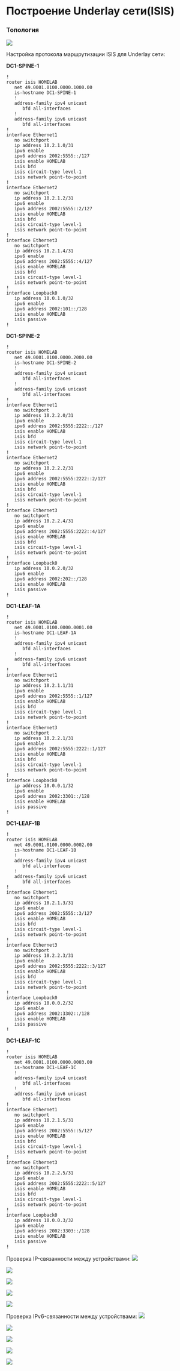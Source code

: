 # Построение Underlay сети(ISIS)
### Топология
![](https://github.com/devops-user/otus/blob/main/homeworks_dc/homework_03/images/topology.JPG)

Настройка протокола маршрутизации ISIS для Underlay сети:

**DC1-SPINE-1**
```
!
router isis HOMELAB
   net 49.0001.0100.0000.1000.00
   is-hostname DC1-SPINE-1
   !
   address-family ipv4 unicast
      bfd all-interfaces
   !
   address-family ipv6 unicast
      bfd all-interfaces
!
interface Ethernet1
   no switchport
   ip address 10.2.1.0/31
   ipv6 enable
   ipv6 address 2002:5555::/127
   isis enable HOMELAB
   isis bfd
   isis circuit-type level-1
   isis network point-to-point
!
interface Ethernet2
   no switchport
   ip address 10.2.1.2/31
   ipv6 enable
   ipv6 address 2002:5555::2/127
   isis enable HOMELAB
   isis bfd
   isis circuit-type level-1
   isis network point-to-point
!
interface Ethernet3
   no switchport
   ip address 10.2.1.4/31
   ipv6 enable
   ipv6 address 2002:5555::4/127
   isis enable HOMELAB
   isis bfd
   isis circuit-type level-1
   isis network point-to-point
!
interface Loopback0
   ip address 10.0.1.0/32
   ipv6 enable
   ipv6 address 2002:101::/128
   isis enable HOMELAB
   isis passive
!
```

**DC1-SPINE-2**
```
!
router isis HOMELAB
   net 49.0001.0100.0000.2000.00
   is-hostname DC1-SPINE-2
   !
   address-family ipv4 unicast
      bfd all-interfaces
   !
   address-family ipv6 unicast
      bfd all-interfaces
!
interface Ethernet1
   no switchport
   ip address 10.2.2.0/31
   ipv6 enable
   ipv6 address 2002:5555:2222::/127
   isis enable HOMELAB
   isis bfd
   isis circuit-type level-1
   isis network point-to-point
!
interface Ethernet2
   no switchport
   ip address 10.2.2.2/31
   ipv6 enable
   ipv6 address 2002:5555:2222::2/127
   isis enable HOMELAB
   isis bfd
   isis circuit-type level-1
   isis network point-to-point
!
interface Ethernet3
   no switchport
   ip address 10.2.2.4/31
   ipv6 enable
   ipv6 address 2002:5555:2222::4/127
   isis enable HOMELAB
   isis bfd
   isis circuit-type level-1
   isis network point-to-point
!
interface Loopback0
   ip address 10.0.2.0/32
   ipv6 enable
   ipv6 address 2002:202::/128
   isis enable HOMELAB
   isis passive
!
```

**DC1-LEAF-1A**
```
!
router isis HOMELAB
   net 49.0001.0100.0000.0001.00
   is-hostname DC1-LEAF-1A
   !
   address-family ipv4 unicast
      bfd all-interfaces
   !
   address-family ipv6 unicast
      bfd all-interfaces
!
interface Ethernet1
   no switchport
   ip address 10.2.1.1/31
   ipv6 enable
   ipv6 address 2002:5555::1/127
   isis enable HOMELAB
   isis bfd
   isis circuit-type level-1
   isis network point-to-point
!
interface Ethernet3
   no switchport
   ip address 10.2.2.1/31
   ipv6 enable
   ipv6 address 2002:5555:2222::1/127
   isis enable HOMELAB
   isis bfd
   isis circuit-type level-1
   isis network point-to-point
!
interface Loopback0
   ip address 10.0.0.1/32
   ipv6 enable
   ipv6 address 2002:3301::/128
   isis enable HOMELAB
   isis passive
!
```

**DC1-LEAF-1B**
```
!
router isis HOMELAB
   net 49.0001.0100.0000.0002.00
   is-hostname DC1-LEAF-1B
   !
   address-family ipv4 unicast
      bfd all-interfaces
   !
   address-family ipv6 unicast
      bfd all-interfaces
!
interface Ethernet1
   no switchport
   ip address 10.2.1.3/31
   ipv6 enable
   ipv6 address 2002:5555::3/127
   isis enable HOMELAB
   isis bfd
   isis circuit-type level-1
   isis network point-to-point
!
interface Ethernet3
   no switchport
   ip address 10.2.2.3/31
   ipv6 enable
   ipv6 address 2002:5555:2222::3/127
   isis enable HOMELAB
   isis bfd
   isis circuit-type level-1
   isis network point-to-point
!
interface Loopback0
   ip address 10.0.0.2/32
   ipv6 enable
   ipv6 address 2002:3302::/128
   isis enable HOMELAB
   isis passive
!
```

**DC1-LEAF-1C**
```
!
router isis HOMELAB
   net 49.0001.0100.0000.0003.00
   is-hostname DC1-LEAF-1C
   !
   address-family ipv4 unicast
      bfd all-interfaces
   !
   address-family ipv6 unicast
      bfd all-interfaces
!
interface Ethernet1
   no switchport
   ip address 10.2.1.5/31
   ipv6 enable
   ipv6 address 2002:5555::5/127
   isis enable HOMELAB
   isis bfd
   isis circuit-type level-1
   isis network point-to-point
!
interface Ethernet3
   no switchport
   ip address 10.2.2.5/31
   ipv6 enable
   ipv6 address 2002:5555:2222::5/127
   isis enable HOMELAB
   isis bfd
   isis circuit-type level-1
   isis network point-to-point
!
interface Loopback0
   ip address 10.0.0.3/32
   ipv6 enable
   ipv6 address 2002:3303::/128
   isis enable HOMELAB
   isis passive
!
```

Проверка IP-связанности между устройствами:
![](https://github.com/devops-user/otus/blob/main/homeworks_dc/homework_06/images/spine_1.png)

![](https://github.com/devops-user/otus/blob/main/homeworks_dc/homework_06/images/spine_2.png)

![](https://github.com/devops-user/otus/blob/main/homeworks_dc/homework_06/images/leaf_1.png)

![](https://github.com/devops-user/otus/blob/main/homeworks_dc/homework_06/images/leaf_2.png)

![](https://github.com/devops-user/otus/blob/main/homeworks_dc/homework_06/images/leaf_3.png)

Проверка IPv6-связанности между устройствами:
![](https://github.com/devops-user/otus/blob/main/homeworks_dc/homework_06/images/spine_1v6.png)

![](https://github.com/devops-user/otus/blob/main/homeworks_dc/homework_06/images/spine_2v6.png)

![](https://github.com/devops-user/otus/blob/main/homeworks_dc/homework_06/images/leaf_1v6.png)

![](https://github.com/devops-user/otus/blob/main/homeworks_dc/homework_06/images/leaf_2v6.png)

![](https://github.com/devops-user/otus/blob/main/homeworks_dc/homework_06/images/leaf_3v6.png)
